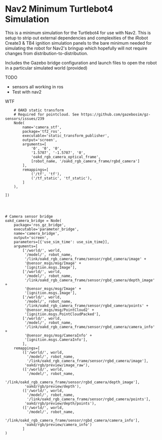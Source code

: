# Nav2 Minimum Turtlebot4 Simulation

This is a minimum simulation for the Turtlebot4 for use with Nav2. This is setup to strip out external dependencies and complexities of the iRobot Create3 & TB4 ignition simulation panels to the bare minimum needed for simulating the robot for Nav2's bringup which hopefully will not require changes from distribution-to-distribution.

Includes the Gazebo bridge configuration and launch files to open the robot in a particular simulated world (provided)

TODO
- sensors all working in ros
- Test with nav2


WTF


        # OAKD static transform
        # Required for pointcloud. See https://github.com/gazebosim/gz-sensors/issues/239
        Node(
            name='camera_stf',
            package='tf2_ros',
            executable='static_transform_publisher',
            output='screen',
            arguments=[
                '0', '0', '0',
                '1.5707', '-1.5707', '0',
                'oakd_rgb_camera_optical_frame',
                [robot_name, '/oakd_rgb_camera_frame/rgbd_camera']
            ],
            remappings=[
                ('/tf', 'tf'),
                ('/tf_static', 'tf_static'),
            ]
        ),

    ])
  



    # Camera sensor bridge
    oakd_camera_bridge = Node(
        package='ros_gz_bridge',
        executable='parameter_bridge',
        name='camera_bridge',
        output='screen',
        parameters=[{'use_sim_time': use_sim_time}],
        arguments=[
            ['/world/', world,
             '/model/', robot_name,
             '/link/oakd_rgb_camera_frame/sensor/rgbd_camera/image' +
             '@sensor_msgs/msg/Image' +
             '[ignition.msgs.Image'],
            ['/world/', world,
             '/model/', robot_name,
             '/link/oakd_rgb_camera_frame/sensor/rgbd_camera/depth_image' +
             '@sensor_msgs/msg/Image' +
             '[ignition.msgs.Image'],
            ['/world/', world,
             '/model/', robot_name,
             '/link/oakd_rgb_camera_frame/sensor/rgbd_camera/points' +
             '@sensor_msgs/msg/PointCloud2' +
             '[ignition.msgs.PointCloudPacked'],
            ['/world/', world,
             '/model/', robot_name,
             '/link/oakd_rgb_camera_frame/sensor/rgbd_camera/camera_info' +
             '@sensor_msgs/msg/CameraInfo' +
             '[ignition.msgs.CameraInfo'],
            ],
        remappings=[
            (['/world/', world,
              '/model/', robot_name,
              '/link/oakd_rgb_camera_frame/sensor/rgbd_camera/image'],
             'oakd/rgb/preview/image_raw'),
            (['/world/', world,
              '/model/', robot_name,
              '/link/oakd_rgb_camera_frame/sensor/rgbd_camera/depth_image'],
             'oakd/rgb/preview/depth'),
            (['/world/', world,
              '/model/', robot_name,
              '/link/oakd_rgb_camera_frame/sensor/rgbd_camera/points'],
             'oakd/rgb/preview/depth/points'),
            (['/world/', world,
              '/model/', robot_name,
              '/link/oakd_rgb_camera_frame/sensor/rgbd_camera/camera_info'],
             'oakd/rgb/preview/camera_info')
            ]
    )
